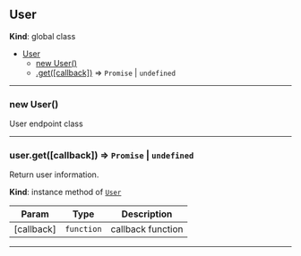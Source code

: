 <a name="User"></a>

## User
**Kind**: global class  

* [User](#User)
    * [new User()](#new_User_new)
    * [.get([callback])](#User+get) ⇒ <code>Promise</code> \| <code>undefined</code>


* * *

<a name="new_User_new"></a>

### new User()
User endpoint class


* * *

<a name="User+get"></a>

### user.get([callback]) ⇒ <code>Promise</code> \| <code>undefined</code>
Return user information.

**Kind**: instance method of [<code>User</code>](#User)  

| Param | Type | Description |
| --- | --- | --- |
| [callback] | <code>function</code> | callback function |


* * *

